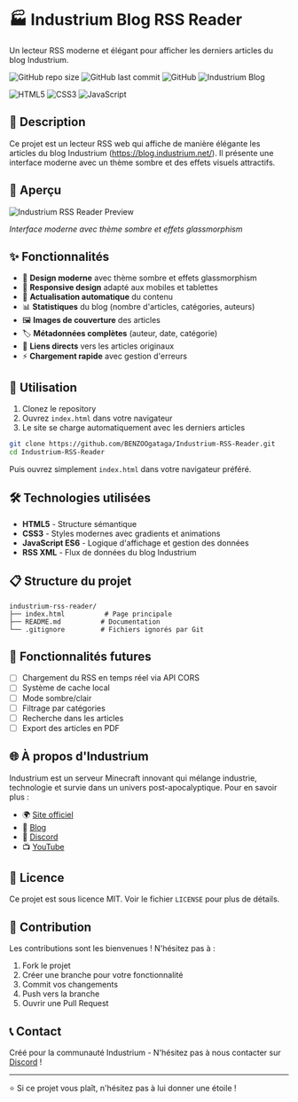 # 🏭 Industrium Blog RSS Reader

Un lecteur RSS moderne et élégant pour afficher les derniers articles du blog Industrium.

![GitHub repo size](https://img.shields.io/github/repo-size/BENZOOgataga/Industrium-RSS-Reader?style=for-the-badge)
![GitHub last commit](https://img.shields.io/github/last-commit/BENZOOgataga/Industrium-RSS-Reader?style=for-the-badge)
![GitHub](https://img.shields.io/github/license/BENZOOgataga/Industrium-RSS-Reader?style=for-the-badge)
![Industrium Blog](https://img.shields.io/badge/Blog-Industrium-blue?style=for-the-badge&logo=rss)

![HTML5](https://img.shields.io/badge/HTML5-E34F26?style=for-the-badge&logo=html5&logoColor=white)
![CSS3](https://img.shields.io/badge/CSS3-1572B6?style=for-the-badge&logo=css3&logoColor=white)
![JavaScript](https://img.shields.io/badge/JavaScript-F7DF1E?style=for-the-badge&logo=javascript&logoColor=black)

## 📖 Description

Ce projet est un lecteur RSS web qui affiche de manière élégante les articles du blog Industrium (https://blog.industrium.net/). Il présente une interface moderne avec un thème sombre et des effets visuels attractifs.

## 📸 Aperçu

![Industrium RSS Reader Preview](https://raw.githubusercontent.com/BENZOOgataga/Industrium-RSS-Reader/main/preview.png)

*Interface moderne avec thème sombre et effets glassmorphism*

## ✨ Fonctionnalités

- 🎨 **Design moderne** avec thème sombre et effets glassmorphism
- 📱 **Responsive design** adapté aux mobiles et tablettes
- 🔄 **Actualisation automatique** du contenu
- 📊 **Statistiques** du blog (nombre d'articles, catégories, auteurs)
- 🖼️ **Images de couverture** des articles
- 🏷️ **Métadonnées complètes** (auteur, date, catégorie)
- 🔗 **Liens directs** vers les articles originaux
- ⚡ **Chargement rapide** avec gestion d'erreurs

## 🚀 Utilisation

1. Clonez le repository
2. Ouvrez `index.html` dans votre navigateur
3. Le site se charge automatiquement avec les derniers articles

```bash
git clone https://github.com/BENZOOgataga/Industrium-RSS-Reader.git
cd Industrium-RSS-Reader
```

Puis ouvrez simplement `index.html` dans votre navigateur préféré.

## 🛠️ Technologies utilisées

- **HTML5** - Structure sémantique
- **CSS3** - Styles modernes avec gradients et animations
- **JavaScript ES6** - Logique d'affichage et gestion des données
- **RSS XML** - Flux de données du blog Industrium

## 📋 Structure du projet

```
industrium-rss-reader/
├── index.html          # Page principale
├── README.md          # Documentation
└── .gitignore         # Fichiers ignorés par Git
```

## 🎯 Fonctionnalités futures

- [ ] Chargement du RSS en temps réel via API CORS
- [ ] Système de cache local
- [ ] Mode sombre/clair
- [ ] Filtrage par catégories
- [ ] Recherche dans les articles
- [ ] Export des articles en PDF

## 🌐 À propos d'Industrium

Industrium est un serveur Minecraft innovant qui mélange industrie, technologie et survie dans un univers post-apocalyptique. Pour en savoir plus :

- 🌍 [Site officiel](https://industrium.net/)
- 📝 [Blog](https://blog.industrium.net/)
- 💬 [Discord](https://industrium.net/discord)
- 📺 [YouTube](https://www.youtube.com/@InsideIndustrium)

## 📄 Licence

Ce projet est sous licence MIT. Voir le fichier `LICENSE` pour plus de détails.

## 🤝 Contribution

Les contributions sont les bienvenues ! N'hésitez pas à :

1. Fork le projet
2. Créer une branche pour votre fonctionnalité
3. Commit vos changements
4. Push vers la branche
5. Ouvrir une Pull Request

## 📞 Contact

Créé pour la communauté Industrium - N'hésitez pas à nous contacter sur [Discord](https://industrium.net/discord) !

---

⭐ Si ce projet vous plaît, n'hésitez pas à lui donner une étoile !
